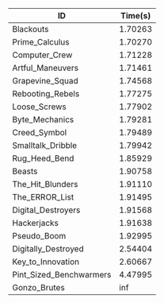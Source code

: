 |ID|Time(s)|
|-|-|
|Blackouts|1.70263|
|Prime_Calculus|1.70270|
|Computer_Crew|1.71228|
|Artful_Maneuvers|1.71461|
|Grapevine_Squad|1.74568|
|Rebooting_Rebels|1.77275|
|Loose_Screws|1.77902|
|Byte_Mechanics|1.79281|
|Creed_Symbol|1.79489|
|Smalltalk_Dribble|1.79942|
|Rug_Heed_Bend|1.85929|
|Beasts|1.90758|
|The_Hit_Blunders|1.91110|
|The_ERROR_List|1.91495|
|Digital_Destroyers|1.91568|
|Hackerjacks|1.91638|
|Pseudo_Boom|1.92995|
|Digitally_Destroyed|2.54404|
|Key_to_Innovation|2.60667|
|Pint_Sized_Benchwarmers|4.47995|
|Gonzo_Brutes|inf|
